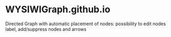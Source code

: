 # WYSIWIGraph.github.io
Directed Graph with automatic placement of nodes: possibility to edit nodes label, add/suppress nodes and arrows
